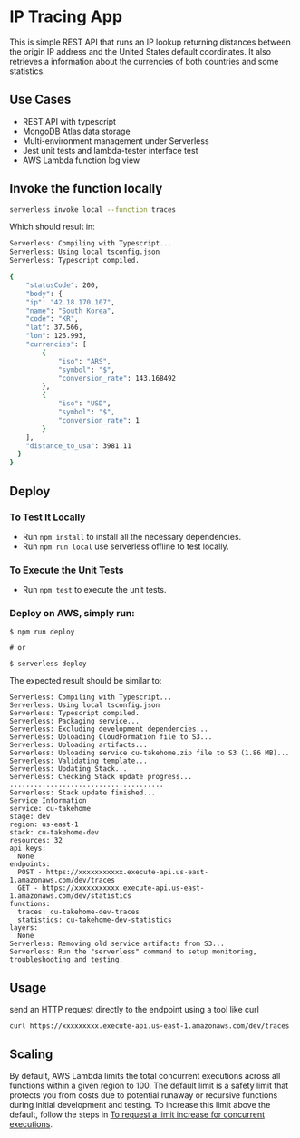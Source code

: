 # IP Tracing App

This is simple REST API that runs an IP lookup returning distances between the origin IP address and the United States default coordinates.
It also retrieves a information about the currencies of both countries and some statistics.

## Use Cases

- REST API with typescript
- MongoDB Atlas data storage
- Multi-environment management under Serverless
- Jest unit tests and lambda-tester interface test
- AWS Lambda function log view

## Invoke the function locally

```bash
serverless invoke local --function traces
```

Which should result in:

```bash
Serverless: Compiling with Typescript...
Serverless: Using local tsconfig.json
Serverless: Typescript compiled.

{
    "statusCode": 200,
    "body": {
    "ip": "42.18.170.107",
    "name": "South Korea",
    "code": "KR",
    "lat": 37.566,
    "lon": 126.993,
    "currencies": [
        {
            "iso": "ARS",
            "symbol": "$",
            "conversion_rate": 143.168492
        },
        {
            "iso": "USD",
            "symbol": "$",
            "conversion_rate": 1
        }
    ],
    "distance_to_usa": 3981.11
  }
}
```

## Deploy

### To Test It Locally

- Run `npm install` to install all the necessary dependencies.
- Run `npm run local` use serverless offline to test locally.

### To Execute the Unit Tests

- Run `npm test` to execute the unit tests.

### Deploy on AWS, simply run:

```
$ npm run deploy

# or

$ serverless deploy
```

The expected result should be similar to:

```
Serverless: Compiling with Typescript...
Serverless: Using local tsconfig.json
Serverless: Typescript compiled.
Serverless: Packaging service...
Serverless: Excluding development dependencies...
Serverless: Uploading CloudFormation file to S3...
Serverless: Uploading artifacts...
Serverless: Uploading service cu-takehome.zip file to S3 (1.86 MB)...
Serverless: Validating template...
Serverless: Updating Stack...
Serverless: Checking Stack update progress...
......................................
Serverless: Stack update finished...
Service Information
service: cu-takehome
stage: dev
region: us-east-1
stack: cu-takehome-dev
resources: 32
api keys:
  None
endpoints:
  POST - https://xxxxxxxxxxx.execute-api.us-east-1.amazonaws.com/dev/traces
  GET - https://xxxxxxxxxxx.execute-api.us-east-1.amazonaws.com/dev/statistics
functions:
  traces: cu-takehome-dev-traces
  statistics: cu-takehome-dev-statistics
layers:
  None
Serverless: Removing old service artifacts from S3...
Serverless: Run the "serverless" command to setup monitoring, troubleshooting and testing.
```

## Usage

send an HTTP request directly to the endpoint using a tool like curl

```
curl https://xxxxxxxxx.execute-api.us-east-1.amazonaws.com/dev/traces
```

## Scaling

By default, AWS Lambda limits the total concurrent executions across all functions within a given region to 100. The default limit is a safety limit that protects you from costs due to potential runaway or recursive functions during initial development and testing. To increase this limit above the default, follow the steps in [To request a limit increase for concurrent executions](http://docs.aws.amazon.com/lambda/latest/dg/concurrent-executions.html#increase-concurrent-executions-limit).
